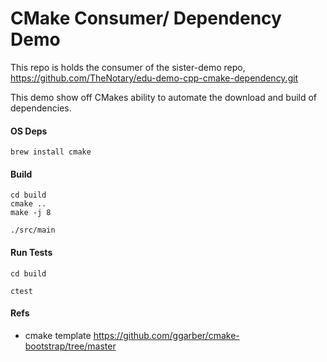 # CMake Consumer/ Dependency Demo

This repo is holds the consumer of the sister-demo repo, https://github.com/TheNotary/edu-demo-cpp-cmake-dependency.git

This demo show off CMakes ability to automate the download and build of dependencies.

#### OS Deps

```
brew install cmake
```


#### Build

```
cd build
cmake ..
make -j 8

./src/main
```


#### Run Tests

```
cd build

ctest
```


#### Refs

- cmake template https://github.com/ggarber/cmake-bootstrap/tree/master

